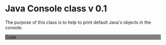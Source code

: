# Java Console class v 0.1
The purpose of this class is to help to print default Java's objects in the console.

<div style="background-color: grey;">
Code
</div>



